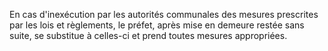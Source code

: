 En cas d'inexécution par les autorités communales des mesures prescrites par les lois et règlements, le préfet, après mise en demeure restée sans suite, se substitue à celles-ci et prend toutes mesures appropriées.